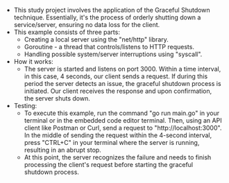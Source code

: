 - This study project involves the application of the Graceful Shutdown technique. Essentially, it's the process of orderly shutting down a service/server, ensuring no data loss for the client.
- This example consists of three parts:
  - Creating a local server using the "net/http" library.
  - Goroutine - a thread that controls/listens to HTTP requests.
  - Handling possible system/server interruptions using "syscall".
- How it works:
  - The server is started and listens on port 3000. Within a time interval, in this case, 4 seconds, our client sends a request. If during this period the server detects an issue, the graceful shutdown process is initiated. Our client receives the response and upon confirmation, the server shuts down.
- Testing:
  - To execute this example, run the command "go run main.go" in your terminal or in the embedded code editor terminal. Then, using an API client like Postman or Curl, send a request to "http://localhost:3000". In the middle of sending the request within the 4-second interval, press "CTRL+C" in your terminal where the server is running, resulting in an abrupt stop.
  - At this point, the server recognizes the failure and needs to finish processing the client's request before starting the graceful shutdown process.

